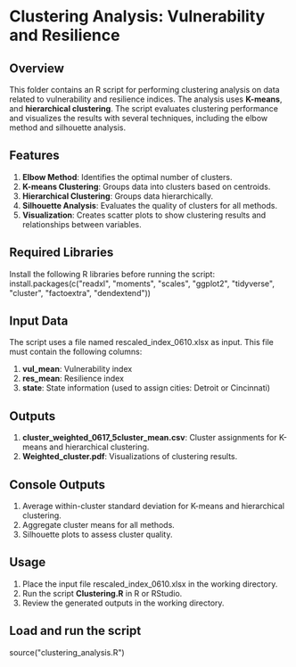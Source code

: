 # **Clustering Analysis: Vulnerability and Resilience**

## **Overview**
This folder contains an R script for performing clustering analysis on data related to vulnerability and resilience indices. The analysis uses **K-means**, and **hierarchical clustering**. The script evaluates clustering performance and visualizes the results with several techniques, including the elbow method and silhouette analysis.

## **Features**
1. **Elbow Method**: Identifies the optimal number of clusters.
2. **K-means Clustering**: Groups data into clusters based on centroids.
3. **Hierarchical Clustering**: Groups data hierarchically.
4. **Silhouette Analysis**: Evaluates the quality of clusters for all methods.
5. **Visualization**: Creates scatter plots to show clustering results and relationships between variables.

## **Required Libraries**
Install the following R libraries before running the script:
install.packages(c("readxl", "moments", "scales", "ggplot2", "tidyverse", 
                   "cluster", "factoextra", "dendextend"))

## **Input Data**
The script uses a file named rescaled_index_0610.xlsx as input. This file must contain the following columns:
1. **vul_mean**: Vulnerability index
2. **res_mean**: Resilience index
3. **state**: State information (used to assign cities: Detroit or Cincinnati)

## **Outputs**
1. **cluster_weighted_0617_5cluster_mean.csv**: Cluster assignments for K-means and hierarchical clustering.
2. **Weighted_cluster.pdf**: Visualizations of clustering results.

## **Console Outputs**
1. Average within-cluster standard deviation for K-means and hierarchical clustering.
2. Aggregate cluster means for all methods.
3. Silhouette plots to assess cluster quality.

## **Usage**
1. Place the input file rescaled_index_0610.xlsx in the working directory.
2. Run the script **Clustering.R** in R or RStudio.
3. Review the generated outputs in the working directory.

## **Load and run the script**
source("clustering_analysis.R")

